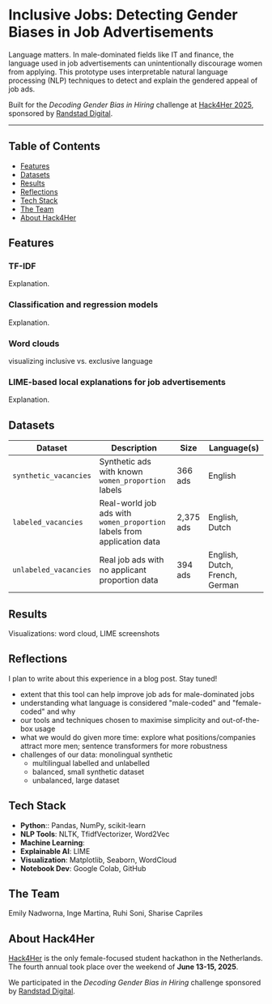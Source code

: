 # Inclusive Jobs: Detecting Gender Biases in Job Advertisements

Language matters. In male-dominated fields like IT and finance, the language used in job advertisements can unintentionally discourage women from applying. This prototype uses interpretable natural language processing (NLP) techniques to detect and explain the gendered appeal of job ads.

Built for the _Decoding Gender Bias in Hiring_ challenge at [Hack4Her 2025](https://hack4her.org/information), sponsored by [Randstad Digital](https://www.randstad.com/hr-services/digital/).

---

## Table of Contents
- [Features](#Features)
- [Datasets](#Datasets)
- [Results](#Results)
- [Reflections](#Reflections)
- [Tech Stack](#Tech-Stack)
- [The Team](#The-Team)
- [About Hack4Her](#About-Hack4Her)

## Features

### TF-IDF
Explanation.

### Classification and regression models
Explanation.

### Word clouds
visualizing inclusive vs. exclusive language

### LIME-based local explanations for job advertisements
Explanation.

## Datasets
| Dataset | Description | Size | Language(s) |
|---------|-------------|------|-------------|
| `synthetic_vacancies` | Synthetic ads with known `women_proportion` labels | 366 ads | English |
| `labeled_vacancies` | Real-world job ads with `women_proportion` labels from application data | 2,375 ads | English, Dutch |
| `unlabeled_vacancies` | Real job ads with no applicant proportion data | 394 ads | English, Dutch, French, German |

## Results
Visualizations: word cloud, LIME screenshots

## Reflections

I plan to write about this experience in a blog post. Stay tuned!

- extent that this tool can help improve job ads for male-dominated jobs
- understanding what language is considered "male-coded" and "female-coded" and why
- our tools and techniques chosen to maximise simplicity and out-of-the-box usage
- what we would do given more time: explore what positions/companies attract more men; sentence transformers for more robustness
- challenges of our data: monolingual synthetic
  - multilingual labelled and unlabelled
  - balanced, small synthetic dataset
  - unbalanced, large dataset

## Tech Stack
- **Python**:: Pandas, NumPy, scikit-learn
- **NLP Tools**: NLTK, TfidfVectorizer, Word2Vec
- **Machine Learning**: 
- **Explainable AI**: LIME
- **Visualization**: Matplotlib, Seaborn, WordCloud
- **Notebook Dev**: Google Colab, GitHub

## The Team
Emily Nadworna, Inge Martina, Ruhi Soni, Sharise Capriles

## About Hack4Her
[Hack4Her](https://hack4her.org/information) is the only female-focused student hackathon in the Netherlands. The fourth annual took place over the weekend of **June 13-15, 2025**.

We participated in the _Decoding Gender Bias in Hiring_ challenge sponsored by [Randstad Digital](https://www.randstad.com/hr-services/digital/).
